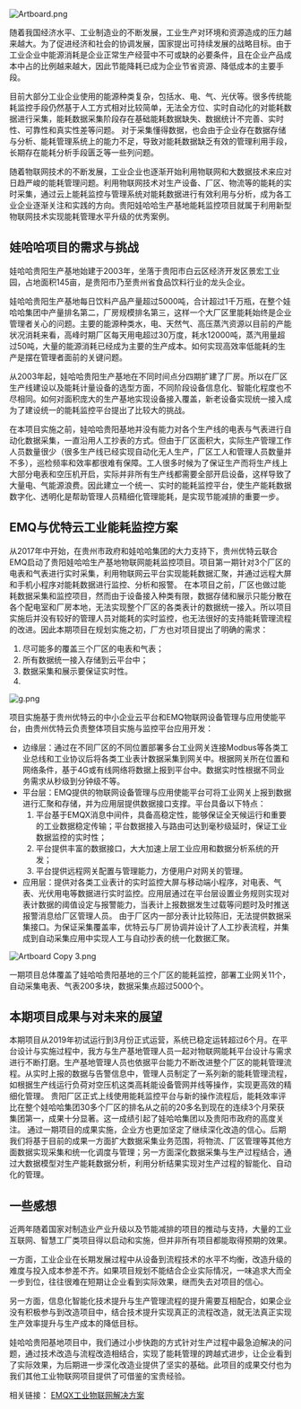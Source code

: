 ![Artboard.png](https://static.emqx.net/images/616aafea3962ed084ee831400e895409.png)

随着我国经济水平、工业制造业的不断发展，工业生产对环境和资源造成的压力越来越大。为了促进经济和社会的协调发展，国家提出可持续发展的战略目标。由于工业企业中能源消耗是企业正常生产经营中不可或缺的必要条件，且在企业产品成本中占的比例越来越大，因此节能降耗已成为企业节省资源、降低成本的主要手段。

目前大部分工业企业使用的能源种类复杂，包括水、电、气、光伏等。很多传统能耗监控手段仍然基于人工方式相对比较简单，无法全方位、实时自动化的对能耗数据进行采集，能耗数据采集阶段存在基础能耗数据缺失、数据统计不完善、实时性、可靠性和真实性差等问题。 对于采集懂得数据，也会由于企业存在数据存储与分析、能耗管理系统上的能力不足，导致对能耗数据缺乏有效的管理利用手段，长期存在能耗分析手段匮乏等一些列问题。

随着物联网技术的不断发展，工业企业也逐渐开始利用物联网和大数据技术来应对日趋严峻的能耗管理问题。利用物联网技术对生产设备、厂区、物流等的能耗的实时采集，通过云上能耗监控与管理系统对能耗数据进行有效利用与分析，成为各工业企业逐渐关注和实践的方向。贵阳娃哈哈生产基地能耗监控项目就属于利用新型物联网技术实现能耗管理水平升级的优秀案例。

## 娃哈哈项目的需求与挑战

娃哈哈贵阳生产基地始建于2003年，坐落于贵阳市白云区经济开发区景宏工业园，占地面积145亩，是贵阳市乃至贵州省食品饮料行业的龙头企业。

娃哈哈贵阳生产基地每日饮料产品产量超过5000吨，合计超过1千万瓶，在整个娃哈哈集团中产量排名第二，厂房规模排名第三，这样一个大厂区里能耗始终是企业管理者关心的问题。主要的能源种类水，电、天然气、高压蒸汽资源以目前的产能状况消耗来看，高峰时期厂区每天用电超过30万度，耗水12000吨，蒸汽用量超过50吨，大量的能源消耗已经成为主要的生产成本。如何实现高效率低能耗的生产是摆在管理者面前的关键问题。

从2003年起，娃哈哈贵阳生产基地在不同时间点分四期扩建了厂房。所以在厂区生产线建设以及能耗计量设备的选型方面，不同阶段设备信息化、智能化程度也不尽相同。如何对面积庞大的生产基地实现设备接入覆盖，新老设备实现统一接入成为了建设统一的能耗监控平台提出了比较大的挑战。

在本项目实施之前，娃哈哈贵阳基地并没有能力对各个生产线的电表与气表进行自动化数据采集，一直沿用人工抄表的方式。但由于厂区面积大，实际生产管理工作人员数量很少（很多生产线已经实现自动化无人生产，厂区工人和管理人员数量并不多），巡检频率和效率都很难有保障。工人很多时候为了保证生产而将生产线上大部分电表和空压机开启，实际并非所有生产线都需要全部开启设备，这样导致了大量电、气能源浪费。因此建立一个统一、实时的能耗监控平台，使生产能耗数据数字化、透明化是帮助管理人员精细化管理能耗，是实现节能减排的重要一步。

## EMQ与优特云工业能耗监控方案

从2017年中开始，在贵州市政府和娃哈哈集团的大力支持下，贵州优特云联合EMQ启动了贵阳娃哈哈生产基地物联网能耗监控项目。项目第一期针对3个厂区的电表和气表进行实时采集，利用物联网云平台实现能耗数据汇聚，并通过远程大屏和手机小程序对能耗数据进行监控、分析和报警。
在本项目之前，厂区也做过能耗数据采集和监控项目，然而由于设备接入种类有限，数据存储和展示只能分散在各个配电室和厂房本地，无法实现整个厂区的各类表计的数据统一接入。所以项目实施后并没有较好的管理人员对能耗的实时监控，也无法很好的支持能耗管理流程的改进。因此本期项目在规划实施之初，厂方也对项目提出了明确的需求：

1. 尽可能多的覆盖三个厂区的电表和气表；
2. 所有数据统一接入存储到云平台中；
3. 数据采集和展示要保证实时性。
4. 
![g.png](https://static.emqx.net/images/555ba6a124127ad1949cadfbef42230d.png)

项目实施基于贵州优特云的中小企业云平台和EMQ物联网设备管理与应用使能平台，由贵州优特云负责整体项目实施与监控平台应用开发：

- 边缘层：通过在不同厂区的不同位置部署多台工业网关连接Modbus等各类工业总线和工业协议后将各类工业表计数据采集到网关中。根据网关所在位置和网络条件，基于4G或有线网络将数据上报到平台中。数据实时性根据不同业务需求从秒级到分钟级不等。
- 平台层：EMQ提供的物联网设备管理与应用使能平台可将工业网关上报到数据进行汇聚和存储，并为应用层提供数据接口支撑。平台具备以下特点：
  1. 平台基于EMQX消息中间件，具备高稳定性，能够保证全天候运行和重要的工业数据稳定传输；平台数据接入与路由可达到毫秒级延时，保证工业数据监控的实时性；
  2. 平台提供丰富的数据接口，大大加速上层工业应用和数据分析系统的开发；
  3. 平台提供远程网关配置与管理能力，方便用户对网关的管理。
- 应用层：提供对各类工业表计的实时监控大屏与移动端小程序，对电表、气表、光伏用电等数据进行实时监控。应用层通过在平台层设置业务规则实现对表计数据的阈值设定与报警能力，当表计上报数据发生过载等问题时及时推送报警消息给厂区管理人员。
  由于厂区内一部分表计比较陈旧，无法提供数据采集接口。为保证采集覆盖率，优特云与厂房协调并设计了人工抄表流程，并集成到自动采集应用中实现人工与自动抄表的统一化数据汇聚。

![Artboard Copy 3.png](https://static.emqx.net/images/7319f39f88438133e06b2f9a250a22c3.png)

 一期项目总体覆盖了娃哈哈贵阳基地的三个厂区的能耗监控，部署工业网关11个，自动采集电表、气表200多块，数据采集点超过5000个。

## 本期项目成果与对未来的展望

本期项目从2019年初试运行到3月份正式运营，系统已稳定运转超过6个月。在平台设计与实施过程中，我方与生产基地管理人员一起对物联网能耗平台设计与需求进行不断打磨。生产基地管理人员也依据平台能力不断改进整个厂区的能耗管理流程。从实时上报的数据与告警信息中，管理人员制定了一系列新的能耗管理流程，如根据生产线运行负荷对空压机这类高耗能设备管网并线等操作，实现更高效的精细化管理。
贵阳厂区正式上线使用能耗监控平台与新的操作流程后，能耗效率评比在整个娃哈哈集团30多个厂区的排名从之前的20多名到现在的连续3个月荣获集团第一，成果十分显著。这一成绩引起了娃哈哈集团以及贵阳市政府的高度关注。
通过一期项目的成果实施，企业方也更加坚定了继续深化改造的信心。后期我们将基于目前的成果一方面扩大数据采集业务范围，将物流、厂区管理等其他方面数据实现采集和统一化调度与管理；另一方面深化数据采集与生产过程结合，通过大数据模型对生产能耗数据分析，利用分析结果实现对生产过程的智能化、自动化的管理。

## 一些感想


近两年随着国家对制造业产业升级以及节能减排的项目的推动与支持，大量的工业互联网、智慧工厂类项目得以启动和实施，但并非所有项目都能取得预期的效果。

一方面，工业企业在长期发展过程中从设备到流程技术的水平不均衡，改造升级的难度与投入成本参差不齐。如果项目规划不能结合企业实际情况，一味追求大而全一步到位，往往很难在短期让企业看到实际效果，继而失去对项目的信心。

另一方面，信息化智能化技术提升与生产管理流程的提升需要互相配合，如果企业没有积极参与到改造项目中，结合技术提升实现真正的流程改造，就无法真正实现生产效率提升与生产成本的降低目标。

娃哈哈贵阳基地项目中，我们通过小步快跑的方式针对生产过程中最急迫解决的问题，通过技术改造与流程改造相结合，实现了能耗管理的跨越式进步，让企业看到了实际效果，为后期进一步深化改造业提供了坚实的基础。此项目的成果交付也为我们其他工业物联网项目提供了可借鉴的宝贵经验。


相关链接： [EMQX工业物联网解决方案](https://mp.weixin.qq.com/s?__biz=Mzg3NjAyMjM0NQ==&mid=2247484013&idx=1&sn=ef9dc3bc5ed66cf3b71880faa4acafa1&chksm=cf39dd4bf84e545db54177b856789bb344e0c4eb28d0125c015499afd43a3bcec1b7265691bb&token=964914743&lang=zh_CN#rd)
